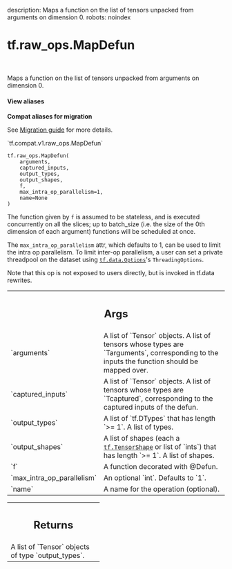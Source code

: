 description: Maps a function on the list of tensors unpacked from arguments on dimension 0.
robots: noindex

# tf.raw_ops.MapDefun

<!-- Insert buttons and diff -->

<table class="tfo-notebook-buttons tfo-api nocontent" align="left">

</table>



Maps a function on the list of tensors unpacked from arguments on dimension 0.


<section class="expandable">
  <h4 class="showalways">View aliases</h4>
  <p>
<b>Compat aliases for migration</b>
<p>See
<a href="https://www.tensorflow.org/guide/migrate">Migration guide</a> for
more details.</p>
<p>`tf.compat.v1.raw_ops.MapDefun`</p>
</p>
</section>

<pre class="devsite-click-to-copy prettyprint lang-py tfo-signature-link">
<code>tf.raw_ops.MapDefun(
    arguments,
    captured_inputs,
    output_types,
    output_shapes,
    f,
    max_intra_op_parallelism=1,
    name=None
)
</code></pre>



<!-- Placeholder for "Used in" -->
The function given by `f` is assumed to be stateless, and is executed
concurrently on all the slices; up to batch_size (i.e. the size of the 0th
dimension of each argument) functions will be scheduled at once.

The `max_intra_op_parallelism` attr, which defaults to 1, can be used to
limit the intra op parallelism. To limit inter-op parallelism, a user can
set a private threadpool on the dataset using <a href="../../tf/data/Options.md"><code>tf.data.Options</code></a>'s
`ThreadingOptions`.

Note that this op is not exposed to users directly, but is invoked in tf.data
rewrites.

<!-- Tabular view -->
 <table class="responsive fixed orange">
<colgroup><col width="214px"><col></colgroup>
<tr><th colspan="2"><h2 class="add-link">Args</h2></th></tr>

<tr>
<td>
`arguments`<a id="arguments"></a>
</td>
<td>
A list of `Tensor` objects.
A list of tensors whose types are `Targuments`, corresponding to the inputs
the function should be mapped over.
</td>
</tr><tr>
<td>
`captured_inputs`<a id="captured_inputs"></a>
</td>
<td>
A list of `Tensor` objects.
A list of tensors whose types are `Tcaptured`, corresponding to the captured
inputs of the defun.
</td>
</tr><tr>
<td>
`output_types`<a id="output_types"></a>
</td>
<td>
A list of `tf.DTypes` that has length `>= 1`.
A list of types.
</td>
</tr><tr>
<td>
`output_shapes`<a id="output_shapes"></a>
</td>
<td>
A list of shapes (each a <a href="../../tf/TensorShape.md"><code>tf.TensorShape</code></a> or list of `ints`) that has length `>= 1`.
A list of shapes.
</td>
</tr><tr>
<td>
`f`<a id="f"></a>
</td>
<td>
A function decorated with @Defun.
</td>
</tr><tr>
<td>
`max_intra_op_parallelism`<a id="max_intra_op_parallelism"></a>
</td>
<td>
An optional `int`. Defaults to `1`.
</td>
</tr><tr>
<td>
`name`<a id="name"></a>
</td>
<td>
A name for the operation (optional).
</td>
</tr>
</table>



<!-- Tabular view -->
 <table class="responsive fixed orange">
<colgroup><col width="214px"><col></colgroup>
<tr><th colspan="2"><h2 class="add-link">Returns</h2></th></tr>
<tr class="alt">
<td colspan="2">
A list of `Tensor` objects of type `output_types`.
</td>
</tr>

</table>

